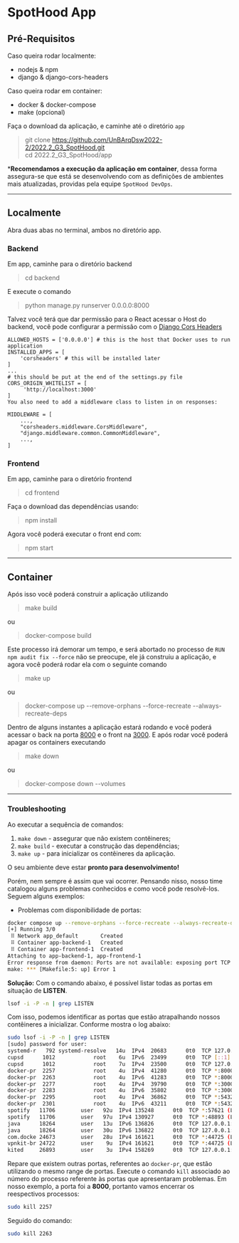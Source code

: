 # SpotHood App

## Pré-Requisitos
Caso queira rodar localmente:
- nodejs & npm
- django & django-cors-headers

Caso queira rodar em container:
- docker & docker-compose
- make (opcional)

Faça o download da aplicação, e caminhe até o diretório `app`
> git clone https://github.com/UnBArqDsw2022-2/2022.2_G3_SpotHood.git
<br>cd 2022.2_G3_SpotHood/app

***Recomendamos a execução da aplicação em container**, dessa forma assegura-se que está se desenvolvendo com as definições
de ambientes mais atualizadas, providas pela equipe `SpotHood DevOps`.

<hr>

## Localmente
Abra duas abas no terminal, ambos no diretório app.

### Backend
Em app, caminhe para o diretório backend

> cd backend

E execute o comando

> python manage.py runserver 0.0.0.0:8000

Talvez você terá que dar permissão para o React acessar o Host do backend, você pode configurar a permissão com o [Django Cors Headers](https://pypi.org/project/django-cors-headers/)

```
ALLOWED_HOSTS = ['0.0.0.0'] # this is the host that Docker uses to run application
INSTALLED_APPS = [
    'corsheaders' # this will be installed later
]
...
# this should be put at the end of the settings.py file
CORS_ORIGIN_WHITELIST = [
     'http://localhost:3000'
]
You also need to add a middleware class to listen in on responses:

MIDDLEWARE = [
    ...,
    "corsheaders.middleware.CorsMiddleware",
    "django.middleware.common.CommonMiddleware",
    ...,
]
```

### Frontend
Em app, caminhe para o diretório frontend

> cd frontend

Faça o download das dependências usando:

> npm install

Agora você poderá executar o front end com:

> npm start

<hr>

## Container

Após isso você poderá construir a aplicação utilizando

> make build

ou

> docker-compose build

Este processo irá demorar um tempo, e será abortado no processo de `RUN npm audit fix --force` não se preocupe, ele já construiu a aplicação, e agora você poderá rodar ela com o seguinte comando

> make up

ou

> docker-compose up --remove-orphans --force-recreate --always-recreate-deps

Dentro de alguns instantes a aplicação estará rodando e você poderá acessar o back na porta [8000](http://localhost:8000) e o front na [3000](http://localhost:3000). E após rodar você poderá apagar os containers executando

> make down

ou

> docker-compose down --volumes

***
### Troubleshooting
Ao executar a sequência de comandos: 
1) `make down` - assegurar que não existem contêineres;
2) `make build` - executar a construção das dependências;
3) `make up` - para inicializar os contêineres da aplicação.

O seu ambiente deve estar **pronto para desenvolvimento!** 

Porém, nem sempre é assim que vai ocorrer. Pensando nisso, nosso time
catalogou alguns problemas conhecidos e como você pode resolvê-los. Seguem alguns exemplos:

* Problemas com disponibilidade de portas:
```bash
docker compose up --remove-orphans --force-recreate --always-recreate-deps
[+] Running 3/0
 ⠿ Network app_default       Created                                                                                                                                                                                        0.0s
 ⠿ Container app-backend-1   Created                                                                                                                                                                                        0.0s
 ⠿ Container app-frontend-1  Created                                                                                                                                                                                        0.0s
Attaching to app-backend-1, app-frontend-1
Error response from daemon: Ports are not available: exposing port TCP 0.0.0.0:8000 -> 0.0.0.0:0: listen tcp 0.0.0.0:8000: bind: address already in use
make: *** [Makefile:5: up] Error 1
```
**Solução:** Com o  comando abaixo, é possível listar todas as portas em situação de **LISTEN**.
```bash
lsof -i -P -n | grep LISTEN
```

 Com isso, podemos identificar as portas que estão atrapalhando nossos contêineres a inicializar. Conforme mostra o log
 abaixo:

```bash
sudo lsof -i -P -n | grep LISTEN
[sudo] password for user: 
systemd-r   792 systemd-resolve   14u  IPv4  20683      0t0  TCP 127.0.0.53:53 (LISTEN)
cupsd      1012            root    6u  IPv6  23499      0t0  TCP [::1]:631 (LISTEN)
cupsd      1012            root    7u  IPv4  23500      0t0  TCP 127.0.0.1:631 (LISTEN)
docker-pr  2257            root    4u  IPv4  41280      0t0  TCP *:8000 (LISTEN)
docker-pr  2263            root    4u  IPv6  41283      0t0  TCP *:8000 (LISTEN)
docker-pr  2277            root    4u  IPv4  39790      0t0  TCP *:3000 (LISTEN)
docker-pr  2283            root    4u  IPv6  35802      0t0  TCP *:3000 (LISTEN)
docker-pr  2295            root    4u  IPv4  36862      0t0  TCP *:5432 (LISTEN)
docker-pr  2301            root    4u  IPv6  43211      0t0  TCP *:5432 (LISTEN)
spotify   11706        user   92u  IPv4 135248      0t0  TCP *:57621 (LISTEN)
spotify   11706        user   97u  IPv4 130927      0t0  TCP *:48893 (LISTEN)
java      18264        user   13u  IPv6 136826      0t0  TCP 127.0.0.1:63342 (LISTEN)
java      18264        user   30u  IPv6 136822      0t0  TCP 127.0.0.1:6942 (LISTEN)
com.docke 24673        user   28u  IPv4 161621      0t0  TCP *:44725 (LISTEN)
vpnkit-br 24722        user    9u  IPv4 161621      0t0  TCP *:44725 (LISTEN)
kited     26893        user    3u  IPv4 158269      0t0  TCP 127.0.0.1:46624 (LISTEN)
```

Repare que existem outras portas, referentes ao `docker-pr`, que estão utilizando o mesmo range de portas. 
Execute o comando `kill` associado ao número do processo referente às portas que apresentaram problemas. Em nosso exemplo,
a porta foi a **8000**, portanto vamos encerrar os reespectivos processos:

```bash
sudo kill 2257
```
Seguido do comando:
```bash
sudo kill 2263
```
 
